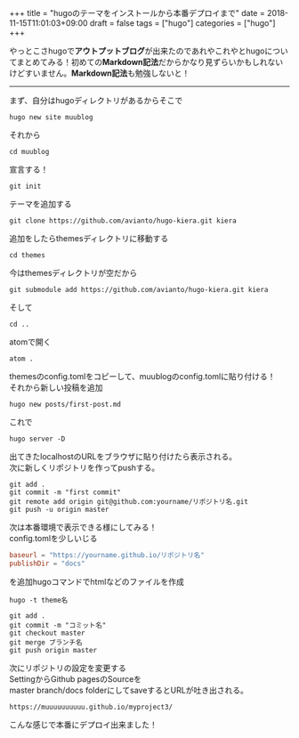 +++
title = "hugoのテーマをインストールから本番デプロイまで"
date = 2018-11-15T11:01:03+09:00
draft = false
tags = ["hugo"]
categories = ["hugo"]
+++
<!-- <pre></pre> -->
やっとこさhugoで**アウトプットブログ**が出来たのであれやこれやとhugoについてまとめてみる！初めての**Markdown記法**だからかなり見ずらいかもしれないけどすいません。**Markdown記法**も勉強しないと！
***

まず、自分はhugoディレクトリがあるからそこで
```
hugo new site muublog
```
それから
```
cd muublog
```
宣言する！
```
git init
```
テーマを追加する
```
git clone https://github.com/avianto/hugo-kiera.git kiera
```
追加をしたらthemesディレクトリに移動する
```
cd themes
```
今はthemesディレクトリが空だから
```
git submodule add https://github.com/avianto/hugo-kiera.git kiera
```
そして
```
cd ..
```
atomで開く
```
atom .
```
themesのconfig.tomlをコピーして、muublogのconfig.tomlに貼り付ける！<br>それから新しい投稿を追加
```
hugo new posts/first-post.md
```
これで
```
hugo server -D
```
出てきたlocalhostのURLをブラウザに貼り付けたら表示される。<br>次に新しくリポジトリを作ってpushする。
```
git add .
git commit -m "first commit"
git remote add origin git@github.com:yourname/リポジトリ名.git
git push -u origin master
```
次は本番環境で表示できる様にしてみる！<br>config.tomlを少しいじる

```config.toml
baseurl = "https://yourname.github.io/リポジトリ名"
publishDir = "docs"
```

を追加</pre>hugoコマンドでhtmlなどのファイルを作成
```
hugo -t theme名
```
```
git add .
git commit -m "コミット名"
git checkout master
git merge ブランチ名
git push origin master
```
次にリポジトリの設定を変更する<br>SettingからGithub pagesのSourceを<br>master branch/docs folderにしてsaveするとURLが吐き出される。
```
https://muuuuuuuuuu.github.io/myproject3/
```
こんな感じで本番にデプロイ出来ました！
